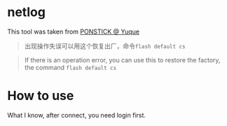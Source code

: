 # netlog
This tool was taken from [PONSTICK @ Yuque](https://www.yuque.com/ponstick/)

> 出现操作失误可以用这个恢复出厂，命令`flash default cs`

> If there is an operation error, you can use this to restore the factory, the command `flash default cs`

# How to use
What I know, after connect, you need login first.